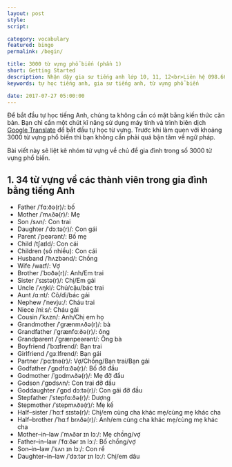 ```yaml
---
layout: post
style:
script:

category: vocabulary
featured: bingo
permalink: /begin/

title: 3000 từ vựng phổ biến (phần 1)
short: Getting Started
description: Nhận dậy gia sư tiếng anh lớp 10, 11, 12<br>Liên hệ 098.66.77.99.3<br>Anh Thịnh
keywords: tự học tiếng anh, gia sư tiếng anh, từ vựng phổ biến

date: 2017-07-27 05:00:00
---
```


Để bắt đầu tự học tiếng Anh, chúng ta không cần có mặt bằng kiến thức căn bản. Bạn chỉ cần
một chút kĩ năng sử dụng máy tính và trình biên dịch [Google Translate](https://translate.google.com.vn/?hl=en&sl=auto&tl=vi&op=translate) để bắt đầu tự học từ vựng. Trước khi làm quen với khoảng 3000 từ vựng phổ biến
thì bạn không cần phải quá bận tâm về ngữ pháp.

Bài viết này sẽ liệt kê nhóm từ vựng về chủ đề gia đình trong số 3000 từ vựng phổ biến.

## 1. 34 từ vựng về các thành viên trong gia đình bằng tiếng Anh

- Father /ˈfɑːðə(r)/: bố
- Mother /ˈmʌðə(r)/: Mẹ
- Son /sʌn/: Con trai
- Daughter /ˈdɔːtə(r)/: Con gái
- Parent /ˈpeərənt/: Bố mẹ
- Child /tʃaɪld/: Con cái
- Children (số nhiều): Con cái
- Husband /ˈhʌzbənd/: Chồng
- Wife /waɪf/: Vợ
- Brother /ˈbɒðə(r)/: Anh/Em trai
- Sister /ˈsɪstə(r)/: Chị/Em gái
- Uncle /ˈʌŋkl/: Chú/cậu/bác trai
- Aunt /ɑːnt/: Cô/dì/bác gái
- Nephew /ˈnevjuː/: Cháu trai
- Niece /niːs/: Cháu gái
- Cousin /ˈkʌzn/: Anh/Chị em họ
- Grandmother /ˈɡrænmʌðə(r)/: bà
- Grandfather /ˈɡrænfɑːðə(r)/: ông
- Grandparent /ˈɡrænpeərənt/: Ông bà
- Boyfriend /ˈbɔɪfrend/: Bạn trai
- Girlfriend /ˈɡɜːlfrend/: Bạn gái
- Partner /ˈpɑːtnə(r)/: Vợ/Chồng/Bạn trai/Bạn gái
- Godfather /ˈɡɒdfɑːðə(r)/: Bố đỡ đầu
- Godmother /ˈɡɒdmʌðə(r)/: Mẹ đỡ đầu
- Godson /ˈɡɒdsʌn/: Con trai đỡ đầu
- Goddaughter /ˈɡɒd dɔːtə(r)/: Con gái đỡ đầu
- Stepfather /ˈstepfɑːðə(r)/: Dượng
- Stepmother /ˈstepmʌðə(r)/: Mẹ kế
- Half–sister /ˈhɑːf sɪstə(r)/: Chị/em cùng cha khác mẹ/cùng mẹ khác cha
- Half–brother /ˈhɑːf brʌðə(r)/: Anh/em cùng cha khác mẹ/cùng mẹ khác cha
- Mother–in–law /ˈmʌðər ɪn lɔː/: Mẹ chồng/vợ
- Father–in–law /ˈfɑːðər ɪn lɔː/:  Bố chồng/vợ
- Son–in–law /ˈsʌn ɪn lɔː/: Con rể
- Daughter–in–law /ˈdɔːtər ɪn lɔː/: Chị/em dâu

